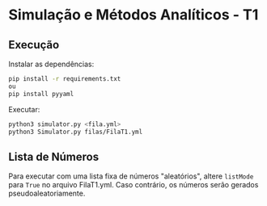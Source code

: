 # Simulação e Métodos Analíticos - T1
## Execução

Instalar as dependências:
```bash
pip install -r requirements.txt
ou
pip install pyyaml
```
Executar:
```bash
python3 simulator.py <fila.yml>
python3 Simulator.py filas/FilaT1.yml
```

## Lista de Números
Para executar com uma lista fixa de números "aleatórios", altere `listMode` para `True` no arquivo FilaT1.yml.
Caso contrário, os números serão gerados pseudoaleatoriamente.